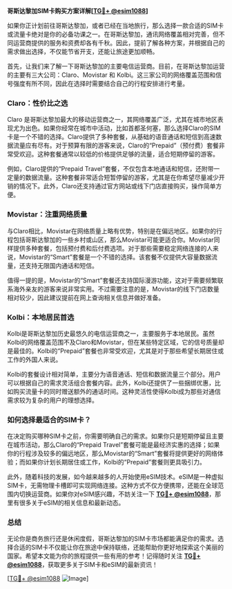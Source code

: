 **哥斯达黎加SIM卡购买方案详解[[TG💪+ @esim1088](https://t.me/s/esim1088)]**

如果你正计划前往哥斯达黎加，或者已经在当地旅行，那么选择一款合适的SIM卡或流量卡绝对是你的必备功课之一。在哥斯达黎加，通讯网络覆盖相对完善，但不同运营商提供的服务和资费却各有千秋。因此，提前了解各种方案，并根据自己的需求做出选择，不仅能节省开支，还能让旅途更加顺畅。

首先，让我们来了解一下哥斯达黎加的主要电信运营商。目前，在哥斯达黎加运营的主要有三大公司：Claro、Movistar 和 Kolbi。这三家公司的网络覆盖范围和信号强度有所不同，因此在选择时需要结合自己的行程安排进行考量。

### Claro：性价比之选

Claro 是哥斯达黎加最大的移动运营商之一，其网络覆盖广泛，尤其在城市地区表现尤为出色。如果你经常在城市中活动，比如首都圣何塞，那么选择Claro的SIM卡是一个不错的选择。Claro提供了多种套餐，从基础的语音通话和短信到高速数据流量应有尽有。对于预算有限的游客来说，Claro的“Prepaid”（预付费）套餐非常受欢迎。这种套餐通常以较低的价格提供足够的流量，适合短期停留的游客。

例如，Claro提供的“Prepaid Travel”套餐，不仅包含本地通话和短信，还附带一定量的数据流量。这种套餐非常适合短暂停留的游客，尤其是在你希望尽量减少开销的情况下。此外，Claro还支持通过官方网站或线下门店直接购买，操作简单方便。

### Movistar：注重网络质量

与Claro相比，Movistar在网络质量上略有优势，特别是在偏远地区。如果你的行程包括哥斯达黎加的一些乡村或山区，那么Movistar可能更适合你。Movistar同样提供多种套餐，包括预付费和后付费选项。对于那些需要稳定网络连接的人来说，Movistar的“Smart”套餐是一个不错的选择。该套餐不仅提供大容量数据流量，还支持无限国内通话和短信。

值得一提的是，Movistar的“Smart”套餐还支持国际漫游功能，这对于需要频繁联系海外亲友的游客来说非常实用。不过需要注意的是，Movistar的线下门店数量相对较少，因此建议提前在网上查询相关信息并做好准备。

### Kolbi：本地居民首选

Kolbi是哥斯达黎加历史最悠久的电信运营商之一，主要服务于本地居民。虽然Kolbi的网络覆盖范围不及Claro和Movistar，但在某些特定区域，它的信号质量却是最佳的。Kolbi的“Prepaid”套餐也非常受欢迎，尤其是对于那些希望长期居住或工作的外国人来说。

Kolbi的套餐设计相对简单，主要分为语音通话、短信和数据流量三个部分。用户可以根据自己的需求灵活组合套餐内容。此外，Kolbi还提供了一些捆绑优惠，比如购买流量卡的同时赠送额外的通话时间。这种灵活性使得Kolbi成为那些对通信需求较为复杂的用户的理想选择。

### 如何选择最适合的SIM卡？

在决定购买哪种SIM卡之前，你需要明确自己的需求。如果你只是短期停留且主要在城市活动，那么Claro的“Prepaid Travel”套餐可能是最经济实惠的选择；如果你的行程涉及较多的偏远地区，那么Movistar的“Smart”套餐将提供更好的网络体验；而如果你计划长期居住或工作，Kolbi的“Prepaid”套餐则更具吸引力。

此外，随着科技的发展，如今越来越多的人开始使用eSIM技术。eSIM是一种虚拟SIM卡，无需物理卡槽即可实现网络连接。这种方式不仅方便携带，还能在全球范围内切换运营商。如果你对eSIM感兴趣，不妨关注一下 **[TG💪+ @esim1088](https://t.me/s/esim1088)**，那里有很多关于eSIM的相关信息和最新动态。

### 总结

无论你是商务旅行还是休闲度假，哥斯达黎加的SIM卡市场都能满足你的需求。选择合适的SIM卡不仅能让你在旅途中保持联络，还能帮助你更好地探索这个美丽的国家。希望本文能为你的旅程提供一些有用的参考！记得随时关注 **[TG💪+ @esim1088](https://t.me/s/esim1088)**，获取更多关于SIM卡和eSIM的最新资讯！

[[TG💪+ @esim1088](https://t.me/s/esim1088) ![Image](https://i.postimg.cc/4NQfJmqS/Snipaste-2025-05-13-00-14-12.png)]